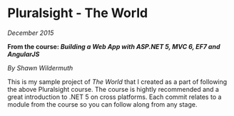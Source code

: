# Pluralsight - The World
_December 2015_

**From the course: _Building a Web App with ASP.NET 5, MVC 6, EF7 and AngularJS_**

_By Shawn Wildermuth_

This is my sample project of _The World_ that I created as a part of following the above Pluralsight course. The course is hightly recommended and a great introduction to .NET 5 on cross platforms. Each commit relates to a module from the course so you can follow along from any stage.
